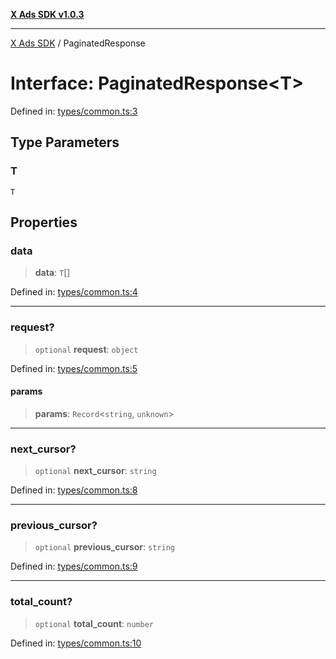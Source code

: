 [**X Ads SDK v1.0.3**](../README.md)

***

[X Ads SDK](../globals.md) / PaginatedResponse

# Interface: PaginatedResponse\<T\>

Defined in: [types/common.ts:3](https://github.com/kage1020/x-ads-sdk/blob/main/src/types/common.ts#L3)

## Type Parameters

### T

`T`

## Properties

### data

> **data**: `T`[]

Defined in: [types/common.ts:4](https://github.com/kage1020/x-ads-sdk/blob/main/src/types/common.ts#L4)

***

### request?

> `optional` **request**: `object`

Defined in: [types/common.ts:5](https://github.com/kage1020/x-ads-sdk/blob/main/src/types/common.ts#L5)

#### params

> **params**: `Record`\<`string`, `unknown`\>

***

### next\_cursor?

> `optional` **next\_cursor**: `string`

Defined in: [types/common.ts:8](https://github.com/kage1020/x-ads-sdk/blob/main/src/types/common.ts#L8)

***

### previous\_cursor?

> `optional` **previous\_cursor**: `string`

Defined in: [types/common.ts:9](https://github.com/kage1020/x-ads-sdk/blob/main/src/types/common.ts#L9)

***

### total\_count?

> `optional` **total\_count**: `number`

Defined in: [types/common.ts:10](https://github.com/kage1020/x-ads-sdk/blob/main/src/types/common.ts#L10)

